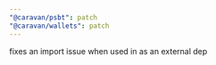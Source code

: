```yaml
---
"@caravan/psbt": patch
"@caravan/wallets": patch
---
```


fixes an import issue when used in as an external dep
